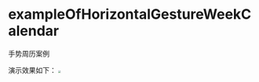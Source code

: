 # exampleOfHorizontalGestureWeekCalendar
手势周历案例

演示效果如下：
<img src="./20230713153841.gif" style="zoom:30%"></img>

